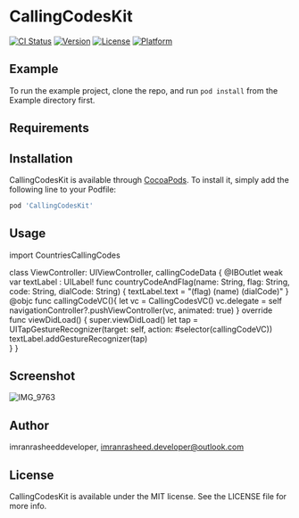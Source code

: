 # CallingCodesKit

[![CI Status](https://img.shields.io/travis/imranrasheeddeveloper/CallingCodesKit.svg?style=flat)](https://travis-ci.org/imranrasheeddeveloper/CallingCodesKit)
[![Version](https://img.shields.io/cocoapods/v/CallingCodesKit.svg?style=flat)](https://cocoapods.org/pods/CallingCodesKit)
[![License](https://img.shields.io/cocoapods/l/CallingCodesKit.svg?style=flat)](https://cocoapods.org/pods/CallingCodesKit)
[![Platform](https://img.shields.io/cocoapods/p/CallingCodesKit.svg?style=flat)](https://cocoapods.org/pods/CallingCodesKit)

## Example

To run the example project, clone the repo, and run `pod install` from the Example directory first.

## Requirements

## Installation

CallingCodesKit is available through [CocoaPods](https://cocoapods.org). To install
it, simply add the following line to your Podfile:

```ruby
pod 'CallingCodesKit'
```
## Usage
import CountriesCallingCodes

class ViewController: UIViewController, callingCodeData {
    @IBOutlet weak var textLabel : UILabel!
    func countryCodeAndFlag(name: String, flag: String, code: String, dialCode: String) {
        textLabel.text = "\(flag) \(name) \(dialCode)"
    }
    @objc func callingCodeVC(){
        let vc = CallingCodesVC()
        vc.delegate = self
        navigationController?.pushViewController(vc, animated: true)
    }
    override func viewDidLoad() {
        super.viewDidLoad()
        let tap = UITapGestureRecognizer(target: self, action: #selector(callingCodeVC))
        textLabel.addGestureRecognizer(tap)    
    }
}


## Screenshot

![IMG_9763](https://user-images.githubusercontent.com/51517176/101086856-465fff00-35d3-11eb-82a1-c8f0aa7a944c.PNG)

## Author

imranrasheeddeveloper, imranrasheed.developer@outlook.com

## License

CallingCodesKit is available under the MIT license. See the LICENSE file for more info.
